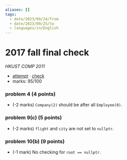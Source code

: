 ```yaml
---
aliases: []
tags:
  - date/2023/09/24/from
  - date/2023/09/25/to
  - languages/in/English
---
```


# 2017 fall final check

_HKUST COMP 2011_

- [attempt](attempt.md) · [check](check.md)
- marks: 95/100

### problem 4 (4 points)

- (-2 marks) `Company(2)` should be after all `Employee(0)`.

### problem 9(c) (5 points)

- (-2 marks) `flight` and `city` are not set to `nullptr`.

### problem 10(b) (9 points)

- (-1 mark) No checking for `root == nullptr`.

